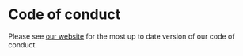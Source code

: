 # Code of conduct

[//]: # (TODO: Check link)

Please see [our website](https://very-good-science.github.io/data-ethics-club/code-of-conduct) for the most up to date version of our code of conduct.